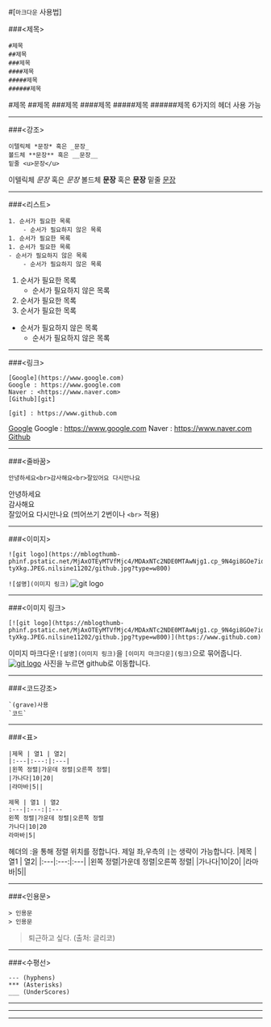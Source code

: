 #[`마크다운` 사용법]

###<제목>

```
#제목
##제목
###제목
####제목
#####제목
######제목
```
#제목
##제목
###제목
####제목
#####제목
######제목
6가지의 헤더 사용 가능
***
###<강조>

```
이텔릭체 *문장* 혹은 _문장_
볼드체 **문장** 혹은 __문장__
밑줄 <u>문장</u>
```
이텔릭체 *문장* 혹은 _문장_
볼드체 **문장** 혹은 __문장__
밑줄 <u>문장</u>
***
###<리스트>
```
1. 순서가 필요한 목록
    - 순서가 필요하지 않은 목록
1. 순서가 필요한 목록
1. 순서가 필요한 목록
- 순서가 필요하지 않은 목록
    - 순서가 필요하지 않은 목록
```

1. 순서가 필요한 목록
    - 순서가 필요하지 않은 목록
1. 순서가 필요한 목록
1. 순서가 필요한 목록
- 순서가 필요하지 않은 목록
    - 순서가 필요하지 않은 목록
***
###<링크>
```
[Google](https://www.google.com)
Google : https://www.google.com
Naver : <https://www.naver.com>
[Github][git]

[git] : https://www.github.com
```
[Google](https://www.google.com)
Google : https://www.google.com
Naver : <https://www.naver.com>
[Github][git]

[git]:https://www.github.com
***
###<줄바꿈>
```
안녕하세요<br>감사해요<br>잘있어요 다시만나요
```
안녕하세요<br>감사해요<br>잘있어요  다시만나요
(띄어쓰기 2번이나 `<br>` 적용)
***
###<이미지>
```
![git logo](https://mblogthumb-phinf.pstatic.net/MjAxOTEyMTVfMjc4/MDAxNTc2NDE0MTAwNjg1.cp_9N4gi8GOe7idQjx6pC1LUhK9EqpIs9uArKqZq6iUg.1vF6bTjG3vJW4mb_WagZ5gh0gfwjoo2bznBTEs-tyXkg.JPEG.nilsine11202/github.jpg?type=w800)
```
`![설명](이미지 링크)`
![git logo](https://mblogthumb-phinf.pstatic.net/MjAxOTEyMTVfMjc4/MDAxNTc2NDE0MTAwNjg1.cp_9N4gi8GOe7idQjx6pC1LUhK9EqpIs9uArKqZq6iUg.1vF6bTjG3vJW4mb_WagZ5gh0gfwjoo2bznBTEs-tyXkg.JPEG.nilsine11202/github.jpg?type=w800)
***
###<이미지 링크>
```
[![git logo](https://mblogthumb-phinf.pstatic.net/MjAxOTEyMTVfMjc4/MDAxNTc2NDE0MTAwNjg1.cp_9N4gi8GOe7idQjx6pC1LUhK9EqpIs9uArKqZq6iUg.1vF6bTjG3vJW4mb_WagZ5gh0gfwjoo2bznBTEs-tyXkg.JPEG.nilsine11202/github.jpg?type=w800)](https://www.github.com)
```
이미지 마크다운`![설명](이미지 링크)`을 `[이미지 마크다운](링크)`으로 묶어줍니다.
[![git logo](https://mblogthumb-phinf.pstatic.net/MjAxOTEyMTVfMjc4/MDAxNTc2NDE0MTAwNjg1.cp_9N4gi8GOe7idQjx6pC1LUhK9EqpIs9uArKqZq6iUg.1vF6bTjG3vJW4mb_WagZ5gh0gfwjoo2bznBTEs-tyXkg.JPEG.nilsine11202/github.jpg?type=w800)](https://www.github.com)
사진을 누르면 github로 이동합니다.
***
###<코드강조>
```
`(grave)사용
`코드` 

```
***
###<표>

```
|제목 | 열1 | 열2|
|:---|:---:|:---|
|왼쪽 정렬|가운데 정렬|오른쪽 정렬|
|가나다|10|20|
|라마바|5||

제목 | 열1 | 열2
:---|:---:|:---
왼쪽 정렬|가운데 정렬|오른쪽 정렬
가나다|10|20
라마바|5|
```
헤더의 :을 통해 정렬 위치를 정합니다.
제일 좌,우측의 `|`는 생략이 가능합니다.
|제목 | 열1 | 열2|
|:---|:---:|:---|
|왼쪽 정렬|가운데 정렬|오른쪽 정렬|
|가나다|10|20|
|라마바|5||
***
###<인용문>
```
> 인용문
> 인용문
```

> 퇴근하고 싶다.
> (출처: 글리코)
***
###<수평선>
```
--- (hyphens)
*** (Asterisks)
___ (UnderScores)
```

---
***
___

